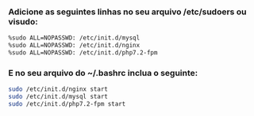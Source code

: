 ### Adicione as seguintes linhas no seu arquivo /etc/sudoers ou  visudo:
```sh
%sudo ALL=NOPASSWD: /etc/init.d/mysql
%sudo ALL=NOPASSWD: /etc/init.d/nginx
%sudo ALL=NOPASSWD: /etc/init.d/php7.2-fpm
```
### E no seu arquivo do ~/.bashrc inclua o seguinte:

```sh
sudo /etc/init.d/nginx start
sudo /etc/init.d/mysql start
sudo /etc/init.d/php7.2-fpm start
```
